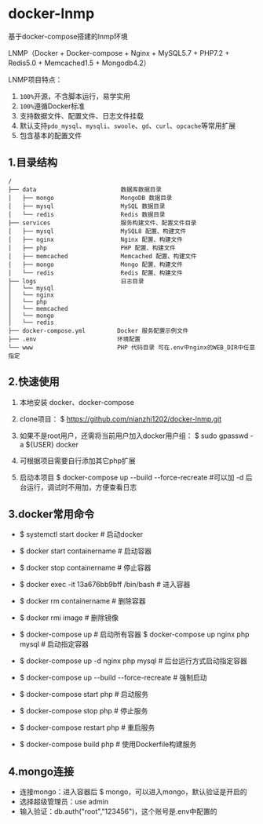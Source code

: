 # docker-lnmp
基于docker-compose搭建的lnmp环境

LNMP（Docker + Docker-compose + Nginx + MySQL5.7 + PHP7.2 + Redis5.0 + Memcached1.5 + Mongodb4.2）

LNMP项目特点：
1. `100%`开源，不含脚本运行，易学实用
2. `100%`遵循Docker标准
3. 支持数据文件、配置文件、日志文件挂载
4. 默认支持`pdo_mysql`、`mysqli`、`swoole`、`gd`、`curl`、`opcache`等常用扩展
5. 包含基本的配置文件

## 1.目录结构

```
/
├── data                        数据库数据目录
│   ├── mongo                   MongoDB 数据目录
│   ├── mysql                   MySQL 数据目录
│   └── redis                   Redis 数据目录
├── services                    服务构建文件、配置文件目录
│   ├── mysql                   MySQL8 配置、构建文件
│   ├── nginx                   Nginx 配置、构建文件
│   ├── php                     PHP 配置、构建文件
│   ├── memcached               Memcached 配置、构建文件
│   ├── mongo                   Mongo 配置、构建文件
│   └── redis                   Redis 配置、构建文件
├── logs                        日志目录
│   └── mysql                   
│   └── nginx                   
│   └── php                   
│   └── memcached                   
│   └── mongo                   
│   └── redis                   
├── docker-compose.yml         Docker 服务配置示例文件
├── .env                       环境配置
└── www                        PHP 代码目录 可在.env中nginx的WEB_DIR中任意指定
```

## 2.快速使用
1. 本地安装
    docker、docker-compose

2. clone项目：
    $ https://github.com/nianzhi1202/docker-lnmp.git

3. 如果不是root用户，还需将当前用户加入docker用户组：
    $ sudo gpasswd -a ${USER} docker

4. 可根据项目需要自行添加其它php扩展 

5. 启动本项目
$ docker-compose up --build --force-recreate  #可以加 -d 后台运行，调试时不用加，方便查看日志


## 3.docker常用命令
- $ systemctl start docker # 启动docker
- $ docker start containername # 启动容器
- $ docker stop containername # 停止容器
- $ docker exec -it 13a676bb9bff /bin/bash # 进入容器
- $ docker rm containername # 删除容器
- $ docker rmi image # 删除镜像

- $ docker-compose up # 启动所有容器 $ docker-compose up nginx php mysql # 启动指定容器
- $ docker-compose up -d nginx php mysql # 后台运行方式启动指定容器 
- $ docker-compose up --build --force-recreate # 强制启动
- $ docker-compose start php # 启动服务
- $ docker-compose stop php # 停止服务
- $ docker-compose restart php # 重启服务
- $ docker-compose build php # 使用Dockerfile构建服务

## 4.mongo连接
- 连接mongo：进入容器后 $ mongo，可以进入mongo，默认验证是开启的
- 选择超级管理员：use admin
- 输入验证：db.auth("root","123456")，这个账号是.env中配置的
​

